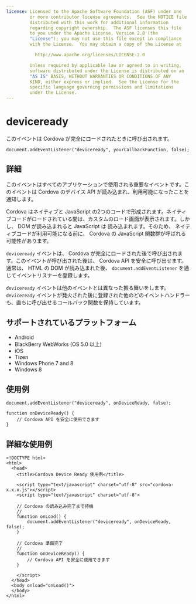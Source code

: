 ```yaml
---
license: Licensed to the Apache Software Foundation (ASF) under one
         or more contributor license agreements.  See the NOTICE file
         distributed with this work for additional information
         regarding copyright ownership.  The ASF licenses this file
         to you under the Apache License, Version 2.0 (the
         "License"); you may not use this file except in compliance
         with the License.  You may obtain a copy of the License at

           http://www.apache.org/licenses/LICENSE-2.0

         Unless required by applicable law or agreed to in writing,
         software distributed under the License is distributed on an
         "AS IS" BASIS, WITHOUT WARRANTIES OR CONDITIONS OF ANY
         KIND, either express or implied.  See the License for the
         specific language governing permissions and limitations
         under the License.
---
```


deviceready
===========

このイベントは Cordova が完全にロードされたときに呼び出されます。

    document.addEventListener("deviceready", yourCallbackFunction, false);

詳細
-------

このイベントはすべてのアプリケーションで使用される重要なイベントです。このイベントは Cordova のデバイス API が読み込まれ、利用可能になったことを通知します。

Cordova はネイティブと JavaScript の2つのコードで形成されます。ネイティブコードがロードされている間は、カスタムのロード画面が表示されます。しかし、 DOM が読み込まれると JavaScript は 読み込まれます。そのため、 ネイティブコードが利用可能になる前に、 Cordova の JavaScript 関数群が呼ばれる可能性があります。

`deviceready` イベントは、 Cordova が完全にロードされた後で呼び出されます。このイベントが呼び出された後は、 Cordova API を安全に呼び出せます。通常は、 HTML の DOM が読み込まれた後、 `document.addEventListener` を通じてイベントリスナーを登録します。

`deviceready` イベントは他のイベントとは異なった振る舞いをします。 `deviceready` イベントが発火された後に登録された他のどのイベントハンドラーも、直ちに呼び出せるコールバック関数を保持しています。
<!--
`deviceready` イベントは、このイベントが発火された後に登録されたどのイベントハンドラーもコールバック関数を直ちに呼び出すという点で、他のイベントとは異なった振る舞いをします。
-->

サポートされているプラットフォーム
-------------------

- Android
- BlackBerry WebWorks (OS 5.0 以上)
- iOS
- Tizen
- Windows Phone 7 and 8
- Windows 8

使用例
-------------

    document.addEventListener("deviceready", onDeviceReady, false);

    function onDeviceReady() {
        // Cordova API を安全に使用できます
    }

詳細な使用例
------------

    <!DOCTYPE html>
    <html>
      <head>
        <title>Cordova Device Ready 使用例</title>

        <script type="text/javascript" charset="utf-8" src="cordova-x.x.x.js"></script>
        <script type="text/javascript" charset="utf-8">

        // Cordova の読み込み完了まで待機
        //
        function onLoad() {
            document.addEventListener("deviceready", onDeviceReady, false);
        }

        // Cordova 準備完了
        //
        function onDeviceReady() {
            // Cordova API を安全に使用できます
        }

        </script>
      </head>
      <body onload="onLoad()">
      </body>
    </html>
